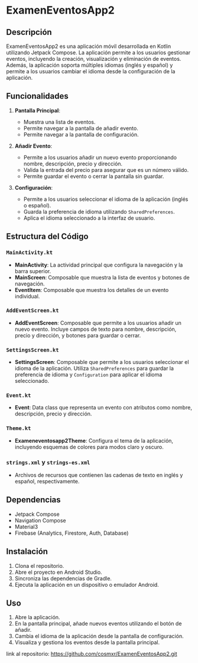 # ExamenEventosApp2

## Descripción

ExamenEventosApp2 es una aplicación móvil desarrollada en Kotlin utilizando Jetpack Compose. La aplicación permite a los usuarios gestionar eventos, incluyendo la creación, visualización y eliminación de eventos. Además, la aplicación soporta múltiples idiomas (inglés y español) y permite a los usuarios cambiar el idioma desde la configuración de la aplicación.

## Funcionalidades

1. **Pantalla Principal**:
   - Muestra una lista de eventos.
   - Permite navegar a la pantalla de añadir evento.
   - Permite navegar a la pantalla de configuración.

2. **Añadir Evento**:
   - Permite a los usuarios añadir un nuevo evento proporcionando nombre, descripción, precio y dirección.
   - Valida la entrada del precio para asegurar que es un número válido.
   - Permite guardar el evento o cerrar la pantalla sin guardar.

3. **Configuración**:
   - Permite a los usuarios seleccionar el idioma de la aplicación (inglés o español).
   - Guarda la preferencia de idioma utilizando `SharedPreferences`.
   - Aplica el idioma seleccionado a la interfaz de usuario.

## Estructura del Código

### `MainActivity.kt`

- **MainActivity**: La actividad principal que configura la navegación y la barra superior.
- **MainScreen**: Composable que muestra la lista de eventos y botones de navegación.
- **EventItem**: Composable que muestra los detalles de un evento individual.

### `AddEventScreen.kt`

- **AddEventScreen**: Composable que permite a los usuarios añadir un nuevo evento. Incluye campos de texto para nombre, descripción, precio y dirección, y botones para guardar o cerrar.

### `SettingsScreen.kt`

- **SettingsScreen**: Composable que permite a los usuarios seleccionar el idioma de la aplicación. Utiliza `SharedPreferences` para guardar la preferencia de idioma y `Configuration` para aplicar el idioma seleccionado.

### `Event.kt`

- **Event**: Data class que representa un evento con atributos como nombre, descripción, precio y dirección.

### `Theme.kt`

- **Exameneventosapp2Theme**: Configura el tema de la aplicación, incluyendo esquemas de colores para modos claro y oscuro.

### `strings.xml` y `strings-es.xml`

- Archivos de recursos que contienen las cadenas de texto en inglés y español, respectivamente.

## Dependencias

- Jetpack Compose
- Navigation Compose
- Material3
- Firebase (Analytics, Firestore, Auth, Database)

## Instalación

1. Clona el repositorio.
2. Abre el proyecto en Android Studio.
3. Sincroniza las dependencias de Gradle.
4. Ejecuta la aplicación en un dispositivo o emulador Android.

## Uso

1. Abre la aplicación.
2. En la pantalla principal, añade nuevos eventos utilizando el botón de añadir.
3. Cambia el idioma de la aplicación desde la pantalla de configuración.
4. Visualiza y gestiona los eventos desde la pantalla principal.

link al repositorio: https://github.com/cosmxr/ExamenEventosApp2.git
